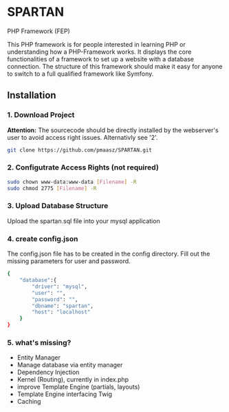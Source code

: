 # SPARTAN
PHP Framework (FEP)

This PHP framework is for people interested in learning PHP or understanding how a PHP-Framework works. It displays the core functionalities of a framework to set up a website with a database connection. The structure of this framework should make it easy for anyone to switch to a full qualified framework like Symfony.


## Installation

### 1. Download Project

**Attention:** The sourcecode should be directly installed by the 
webserver's user to avoid access right issues. Alternativly see '2'.

```bash
git clone https://github.com/pmaasz/SPARTAN.git
```

### 2. Configutrate Access Rights (not required)

```bash
sudo chown www-data:www-data [Filename] -R
sudo chmod 2775 [Filename] -R
```

### 3. Upload Database Structure

Upload the spartan.sql file into your mysql application

### 4. create config.json

The config.json file has to be created in the config directory.
Fill out the missing parameters for user and password.

```bash
{
    "database":{
        "driver": "mysql",
        "user": "",
        "password": "",
        "dbname": "spartan",
        "host": "localhost"
    }
}
```

### 5. what's missing?
+ Entity Manager
+ Manage database via entity manager
+ Dependency Injection
+ Kernel (Routing), currently in index.php
+ improve Template Engine (partials, layouts)
+ Template Engine interfacing Twig
+ Caching
